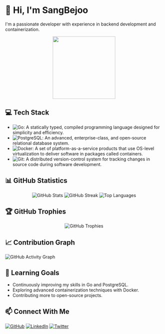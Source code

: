# 👋 Hi, I'm SangBejoo

I'm a passionate developer with experience in backend development and containerization.

<p align="center">
  <img src="https://raw.githubusercontent.com/gophers/artwork/master/gopher-front.png" width="200"/>
</p>

## 💻 Tech Stack
- ![Go](https://img.shields.io/badge/Go-00ADD8?style=flat&logo=go&logoColor=white): A statically typed, compiled programming language designed for simplicity and efficiency.
- ![PostgreSQL](https://img.shields.io/badge/PostgreSQL-316192?style=flat&logo=postgresql&logoColor=white): An advanced, enterprise-class, and open-source relational database system.
- ![Docker](https://img.shields.io/badge/Docker-2CA5E0?style=flat&logo=docker&logoColor=white): A set of platform-as-a-service products that use OS-level virtualization to deliver software in packages called containers.
- ![Git](https://img.shields.io/badge/Git-F05032?style=flat&logo=git&logoColor=white): A distributed version-control system for tracking changes in source code during software development.

## 📊 GitHub Statistics
<p align="center">
  <img src="https://github-readme-stats.vercel.app/api?username=SangBejoo&show_icons=true&theme=tokyonight" alt="GitHub Stats" />
  <img src="https://github-readme-streak-stats.herokuapp.com/?user=SangBejoo&theme=tokyonight" alt="GitHub Streak" />
  <img src="https://github-readme-stats.vercel.app/api/top-langs/?username=SangBejoo&layout=compact&theme=tokyonight" alt="Top Languages" />
</p>

## 🏆 GitHub Trophies
<p align="center">
  <img src="https://github-profile-trophy.vercel.app/?username=SangBejoo&theme=tokyonight&column=7" alt="GitHub Trophies" />
</p>

## 📈 Contribution Graph
![GitHub Activity Graph](https://activity-graph.herokuapp.com/graph?username=SangBejoo&theme=tokyo-night)

## 🌱 Learning Goals
- Continuously improving my skills in Go and PostgreSQL.
- Exploring advanced containerization techniques with Docker.
- Contributing more to open-source projects.

## 📫 Connect With Me
[![GitHub](https://img.shields.io/badge/GitHub-100000?style=flat&logo=github&logoColor=white)](https://github.com/SangBejoo)
[![LinkedIn](https://img.shields.io/badge/LinkedIn-0077B5?style=flat&logo=linkedin&logoColor=white)](https://www.linkedin.com/in/SangBejoo)
[![Twitter](https://img.shields.io/badge/Twitter-1DA1F2?style=flat&logo=twitter&logoColor=white)](https://twitter.com/SangBejoo)
